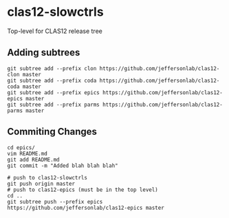 # clas12-slowctrls
Top-level for CLAS12 release tree

## Adding subtrees
```
git subtree add --prefix clon https://github.com/jeffersonlab/clas12-clon master
git subtree add --prefix coda https://github.com/jeffersonlab/clas12-coda master
git subtree add --prefix epics https://github.com/jeffersonlab/clas12-epics master
git subtree add --prefix parms https://github.com/jeffersonlab/clas12-parms master
```

## Commiting Changes
```
cd epics/
vim README.md
git add README.md
git commit -m "Added blah blah blah"

# push to clas12-slowctrls
git push origin master
# push to clas12-epics (must be in the top level)
cd ..
git subtree push --prefix epics https://github.com/jeffersonlab/clas12-epics master
```

